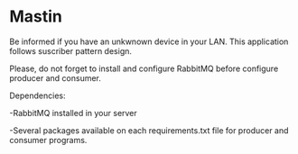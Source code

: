 # Mastin
Be informed if you have an unkwnown device in your LAN. This application follows suscriber pattern design.

Please, do not forget to install and configure RabbitMQ before configure producer and consumer.

Dependencies:

-RabbitMQ installed in your server

-Several packages available on each requirements.txt file for producer and consumer programs.
